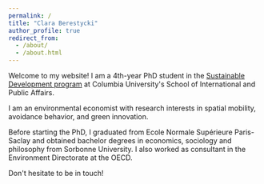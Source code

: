```yaml
---
permalink: /
title: "Clara Berestycki"
author_profile: true
redirect_from: 
  - /about/
  - /about.html
---
```


Welcome to my website! I am a 4th-year PhD student in the [Sustainable Development program](https://www.sipa.columbia.edu/sipa-education/phd-sustainable-development) at Columbia University's School of International and Public Affairs. 

I am an environmental economist with research interests in spatial mobility, avoidance behavior, and green innovation. 

Before starting the PhD, I graduated from Ecole Normale Supérieure Paris-Saclay and obtained bachelor degrees in economics, sociology and philosophy from Sorbonne University. I also worked as consultant in the Environment Directorate at the OECD. 

Don't hesitate to be in touch! 

